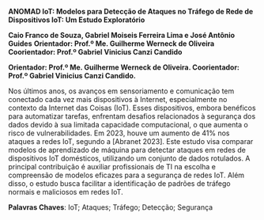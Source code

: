 **ANOMAD IoT: Modelos para Detecção de Ataques no Tráfego de Rede de
Dispositivos IoT: Um Estudo Exploratório**

**Caio Franco de Souza, Gabriel Moiseis Ferreira Lima e José Antônio Guides**
**Orientador: Prof.º Me. Guilherme Werneck de Oliveira
Coorientador: Prof.º Gabriel Vinicius Canzi Candido**

**Orientador: Prof.º Me. Guilherme Werneck de Oliveira.
Coorientador: Prof.º Gabriel Vinicius Canzi Candido.**

Nos últimos anos, os avanços em sensoriamento e comunicação tem conectado cada vez mais dispositivos à Internet, especialmente no contexto da Internet das Coisas (IoT). Esses dispositivos, embora benéficos para automatizar tarefas, enfrentam desafios relacionados à segurança dos dados devido à sua limitada capacidade computacional, o que aumenta o risco de vulnerabilidades. Em 2023, houve um aumento de 41% nos ataques a redes IoT, segundo a [Abranet 2023]. Este estudo visa comparar modelos de aprendizado de máquina para detectar ataques em redes de dispositivos IoT domésticos, utilizando um conjunto de dados rotulados. A principal contribuição é auxiliar profissionais de TI na escolha e compreensão de modelos eficazes para a segurança de redes IoT. Além disso, o estudo busca facilitar a identificação de padrões de tráfego normais e maliciosos em redes IoT.

**Palavras Chaves**: IoT; Ataques; Tráfego; Detecção; Segurança
